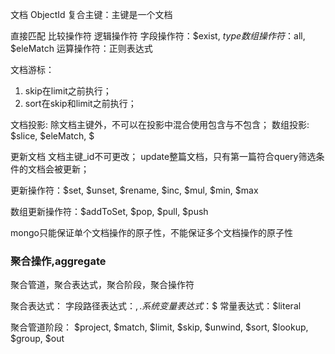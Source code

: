 文档
ObjectId
复合主键：主键是一个文档

直接匹配
比较操作符
逻辑操作符
字段操作符：$exist, $type
数组操作符：$all, $eleMatch
运算操作符：正则表达式

文档游标：
1. skip在limit之前执行；
2. sort在skip和limit之前执行；

文档投影: 除文档主键外，不可以在投影中混合使用包含与不包含；
数组投影: $slice, $eleMatch, $

更新文档
文档主键_id不可更改；
update整篇文档，只有第一篇符合query筛选条件的文档会被更新；

更新操作符：$set, $unset, $rename, $inc, $mul, $min, $max

数组更新操作符：$addToSet, $pop, $pull, $push

mongo只能保证单个文档操作的原子性，不能保证多个文档操作的原子性

### 聚合操作,aggregate
聚合管道，聚合表达式，聚合阶段，聚合操作符

聚合表达式：
字段路径表达式：$, .
系统变量表达式：$$
常量表达式：$literal

聚合管道阶段：
$project, $match, $limit, $skip, $unwind, $sort, $lookup, $group, $out







